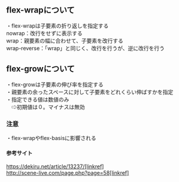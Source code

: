 ## flex-wrapについて  

・flex-wrapは子要素の折り返しを指定する  
  nowrap：改行をせずに表示する  
  wrap：親要素の幅に合わせて、子要素を改行する  
  wrap-reverse：「wrap」と同じく、改行を行うが、逆に改行を行う  

## flex-growについて  

・flex-growは子要素の伸び率を指定する  
・親要素の余ったスペースに対して子要素をどれくらい伸ばすかを指定  
・指定できる値は数値のみ  
　⇨初期値は０。マイナスは無効  

### 注意
・flex-wrapやflex-basisに影響される

#### 参考サイト  
https://dekiru.net/article/13237/[linkref]  
http://scene-live.com/page.php?page=58[linkref]
